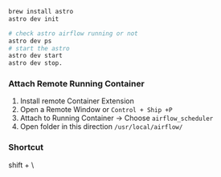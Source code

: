 

```bash
brew install astro
astro dev init

# check astro airflow running or not
astro dev ps
# start the astro
astro dev start
astro dev stop.


```

###  Attach Remote Running Container
1. Install remote Container Extension
2. Open a Remote Window or `Control + Ship +P` 
3. Attach to Running Container -> Choose `airflow_scheduler`
4. Open folder in this direction `/usr/local/airflow/`


### Shortcut
shift + \
